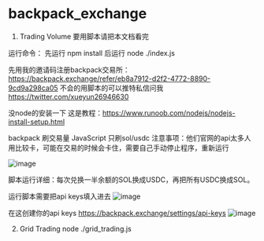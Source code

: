 # backpack_exchange
1. Trading Volume
 要用脚本请把本文档看完
 
 运行命令：
 先运行 npm install
 后运行 node ./index.js

 先用我的邀请码注册backpack交易所：https://backpack.exchange/refer/eb8a7912-d2f2-4772-8890-9cd9a298ca05
 不会的用脚本的可以推特私信问我 https://twitter.com/xueyun26946630

 没node的安装一下 这是教程：https://www.runoob.com/nodejs/nodejs-install-setup.html

 backpack 刷交易量 JavaScript 只刷sol/usdc
 注意事项：他们官网的api太多人用比较卡，可能在交易的时候会卡住，需要自己手动停止程序，重新运行

 ![image](https://github.com/catsats/backpack_exchange/assets/154321884/61503391-05ad-44d3-a121-6e6393907245)

 脚本运行详细：每次兑换一半余额的SOL换成USDC，再把所有USDC换成SOL。

 运行脚本需要把api keys填入进去
 ![image](https://github.com/catsats/backpack_exchange/assets/154321884/52850aab-6b10-4678-93d6-4b56d2be2449)

在这创建你的api keys https://backpack.exchange/settings/api-keys
![image](https://github.com/catsats/backpack_exchange/assets/154321884/9afa6f34-6d8f-495c-b6b7-e43c7f18cff5)


2. Grid Trading
 node ./grid_trading.js